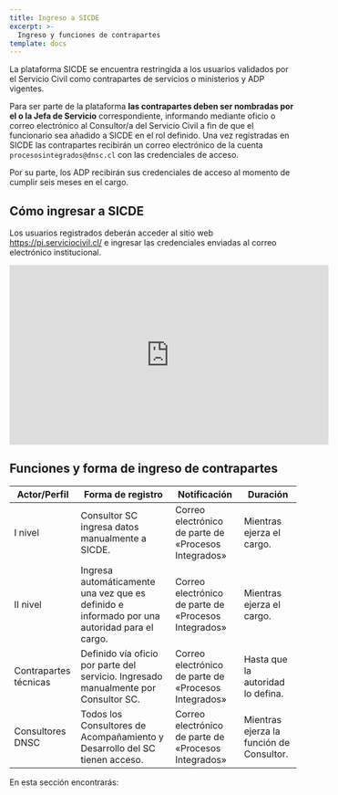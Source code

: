 ```yaml
---
title: Ingreso a SICDE
excerpt: >-
  Ingreso y funciones de contrapartes
template: docs
---
```

La plataforma SICDE se encuentra restringida a los usuarios validados por el Servicio Civil como contrapartes de servicios o ministerios y ADP vigentes.

Para ser parte de la plataforma **las contrapartes deben ser nombradas por el o la Jefa de Servicio** correspondiente, informando mediante oficio o correo electrónico al Consultor/a del Servicio Civil a fin de que el funcionario sea añadido a SICDE en el rol definido. Una vez registradas en SICDE las contrapartes recibirán un correo electrónico de la cuenta `procesosintegrados@dnsc.cl` con las credenciales de acceso.

Por su parte, los ADP recibirán sus credenciales de acceso al momento de cumplir seis meses en el cargo.

## Cómo ingresar a SICDE
Los usuarios registrados deberán acceder al sitio web https://pi.serviciocivil.cl/ e ingresar las credenciales enviadas al correo electrónico institucional.

<iframe width="560" height="315" src="https://www.youtube-nocookie.com/embed/USc0qSMXs4o" frameborder="0" allow="accelerometer; autoplay; clipboard-write; encrypted-media; gyroscope; picture-in-picture" allowfullscreen></iframe>

## Funciones y forma de ingreso de contrapartes

| Actor/Perfil          | Forma de registro                                                                            | Notificación                                         | Duración                                 |
|-----------------------|----------------------------------------------------------------------------------------------|------------------------------------------------------|------------------------------------------|
| I nivel               | Consultor SC ingresa datos manualmente a SICDE.                                              | Correo electrónico de parte de «Procesos Integrados» | Mientras ejerza el cargo.                |
| II nivel              | Ingresa automáticamente una vez que es definido e informado por una autoridad para el cargo. | Correo electrónico de parte de «Procesos Integrados» | Mientras ejerza el cargo.                |
| Contrapartes técnicas | Definido vía oficio por parte del servicio. Ingresado manualmente por Consultor SC.          | Correo electrónico de parte de «Procesos Integrados» | Hasta que la autoridad lo defina.        |
| Consultores DNSC      | Todos los Consultores de Acompañamiento y Desarrollo del SC tienen acceso.                   | Correo electrónico de parte de «Procesos Integrados» | Mientras ejerza la función de Consultor. |

En esta sección encontrarás: